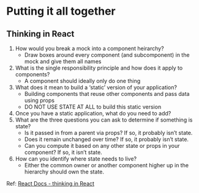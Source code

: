 # Putting it all together

## Thinking in React  

1. How would you break a mock into a component heirarchy?
   - Draw boxes around every component (and subcomponent) in the mock and give them all names  
2. What is the single responsibility principle and how does it apply to components?
   - A component should ideally only do one thing   
3. What does it mean to build a ‘static’ version of your application? 
   -  Building components that reuse other components and pass data using props 
   - DO NOT USE STATE AT ALL to build this static version
4. Once you have a static application, what do you need to add?  
5. What are the three questions you can ask to determine if something is state?
   -  Is it passed in from a parent via props? If so, it probably isn’t state.
   - Does it remain unchanged over time? If so, it probably isn’t state.
   - Can you compute it based on any other state or props in your component? If so, it isn’t state.
6. How can you identify where state needs to live?  
   - Either the common owner or another component higher up in the hierarchy should own the state.  

Ref: [React Docs - thinking in React](https://reactjs.org/docs/thinking-in-react.html)


